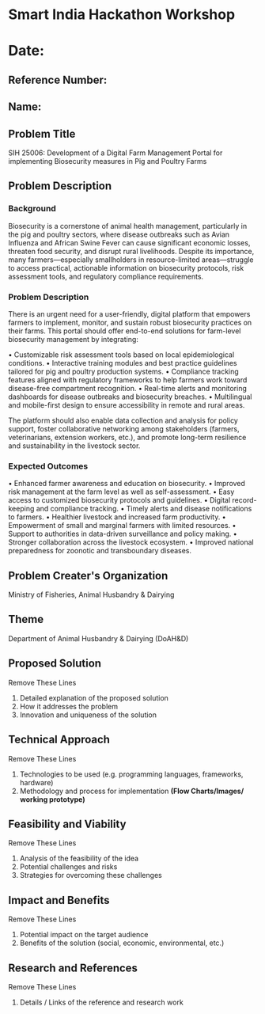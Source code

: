 # Smart India Hackathon Workshop
# Date:
## Reference Number:
## Name:
## Problem Title
SIH 25006: Development of a Digital Farm Management Portal for implementing Biosecurity measures in Pig and Poultry Farms
## Problem Description
### Background

Biosecurity is a cornerstone of animal health management, particularly in the pig and poultry sectors, where disease outbreaks such as Avian Influenza and African Swine Fever can cause significant economic losses, threaten food security, and disrupt rural livelihoods. Despite its importance, many farmers—especially smallholders in resource-limited areas—struggle to access practical, actionable information on biosecurity protocols, risk assessment tools, and regulatory compliance requirements.

### Problem Description

There is an urgent need for a user-friendly, digital platform that empowers farmers to implement, monitor, and sustain robust biosecurity practices on their farms. This portal should offer end-to-end solutions for farm-level biosecurity management by integrating:

• Customizable risk assessment tools based on local epidemiological conditions.
• Interactive training modules and best practice guidelines tailored for pig and poultry production systems.
• Compliance tracking features aligned with regulatory frameworks to help farmers work toward disease-free compartment recognition.
• Real-time alerts and monitoring dashboards for disease outbreaks and biosecurity breaches.
• Multilingual and mobile-first design to ensure accessibility in remote and rural areas.

The platform should also enable data collection and analysis for policy support, foster collaborative networking among stakeholders (farmers, veterinarians, extension workers, etc.), and promote long-term resilience and sustainability in the livestock sector.

### Expected Outcomes

• Enhanced farmer awareness and education on biosecurity.
• Improved risk management at the farm level as well as self-assessment.
• Easy access to customized biosecurity protocols and guidelines.
• Digital record-keeping and compliance tracking.
• Timely alerts and disease notifications to farmers.
• Healthier livestock and increased farm productivity.
• Empowerment of small and marginal farmers with limited resources.
• Support to authorities in data-driven surveillance and policy making.
• Stronger collaboration across the livestock ecosystem.
• Improved national preparedness for zoonotic and transboundary diseases.

## Problem Creater's Organization
Ministry of Fisheries, Animal Husbandry & Dairying

## Theme
Department of Animal Husbandry & Dairying (DoAH&D)

## Proposed Solution
Remove These Lines
1. Detailed explanation of the proposed solution
2. How it addresses the problem
3. Innovation and uniqueness of the solution

## Technical Approach
Remove These Lines
1. Technologies to be used (e.g. programming languages, frameworks, hardware)
2. Methodology and process for implementation <b>(Flow Charts/Images/ working prototype)</b>

## Feasibility and Viability
Remove These Lines
1. Analysis of the feasibility of the idea
2. Potential challenges and risks
3. Strategies for overcoming these challenges

## Impact and Benefits
Remove These Lines
1. Potential impact on the target audience
2. Benefits of the solution (social, economic, environmental, etc.)

## Research and References
Remove These Lines
1. Details / Links of the reference and research work
